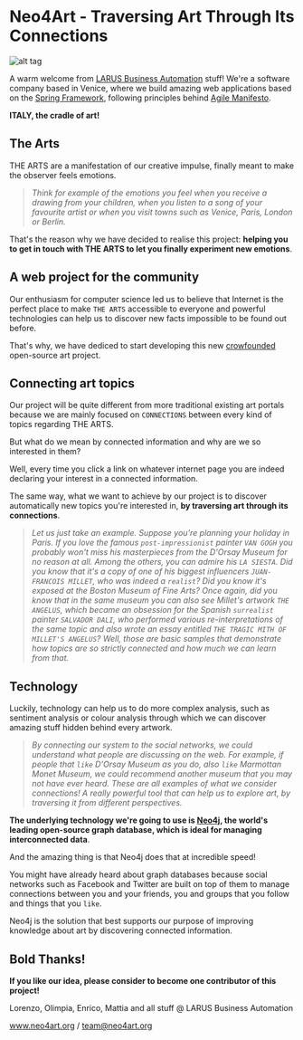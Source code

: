 # Neo4Art - Traversing Art Through Its Connections

![alt tag](https://github.com/neo4art/neo4art/blob/master/neo4art-contents/logo/logo-neo4art-rounded-265px.png)

A warm welcome from [LARUS Business Automation](http://www.larus-ba.it) stuff!
We're a software company based in Venice, where we build amazing web applications based on the [Spring Framework](http://spring.io),
following principles behind [Agile Manifesto](http://www.agilemanifesto.org).

**ITALY, the cradle of art!**

## The Arts

THE ARTS are a manifestation of our creative impulse, finally meant to make the observer feels emotions.

> _Think for example of the emotions you feel when you receive a drawing from your children, when you listen to a song of your favourite artist or when you visit towns such as Venice, Paris, London or Berlin._

That's the reason why we have decided to realise this project: **helping you to get in touch with THE ARTS to let you finally experiment new emotions**. 

## A web project for the community

Our enthusiasm for computer science led us to believe that Internet is the perfect place to make `THE ARTS` accessible to everyone and powerful technologies can help us to discover new facts impossible to be found out before.

That's why, we have dediced to start developing this new [crowfounded](https://www.indiegogo.com/projects/neo4art-traversing-art-through-its-connections) open-source art project.

## Connecting art topics

Our project will be quite different from more traditional existing art portals because we are mainly focused on `CONNECTIONS` between every kind of topics regarding THE ARTS.

But what do we mean by connected information and why are we so interested in them?

Well, every time you click a link on whatever internet page you are indeed declaring your interest in a connected information.

The same way, what we want to achieve by our project is to discover automatically new topics you're interested in, **by traversing art through its connections**. 

> _Let us just take an example. Suppose you're planning your holiday in Paris.
If you love the famous `post-impressionist` painter `VAN GOGH` you probably won't miss his masterpieces from the D'Orsay Museum for no reason at all.
Among the others, you can admire his `LA SIESTA`.
Did you know that it's a copy of one of his biggest influencers `JUAN-FRANCOIS MILLET`, who was indeed a `realist`?
Did you know it's exposed at the Boston Museum of Fine Arts?
Once again, did you know that in the same museum you can also see Millet's artwork `THE ANGELUS`, which became an obsession for the Spanish `surrealist` painter `SALVADOR DALI`,
who performed various re-interpretations of the same topic and also wrote an essay entitled `THE TRAGIC MITH OF MILLET'S ANGELUS`? 
Well, those are basic samples that demonstrate how topics are so strictly connected and how much we can learn from that._

## Technology

Luckily, technology can help us to do more complex analysis, such as sentiment analysis or colour analysis through which we can discover amazing stuff hidden behind every artwork. 

> _By connecting our system to the social networks, we could understand what people are discussing on the web.
For example, if people that `like` D'Orsay Museum as you do, also `like` Marmottan Monet Museum, we could recommend another museum that you may not have ever heard. 
These are all examples of what we consider connections! A really powerful tool that can help us to explore art, by traversing it from different perspectives._

**The underlying technology we're going to use is [Neo4j](http://www.neo4j.org), the world's leading open-source graph database, which is ideal for managing interconnected data**.

And the amazing thing is that Neo4j does that at incredible speed!

You might have already heard about graph databases because social networks such as Facebook and Twitter are built on top of them to manage connections between you and your friends,
you and groups that you follow and things that you `like`.

Neo4j is the solution that best supports our purpose of improving knowledge about art by discovering connected information.


## Bold Thanks!

**If you like our idea, please consider to become one contributor of this project!**


Lorenzo, Olimpia, Enrico, Mattia and all stuff @ LARUS Business Automation

www.neo4art.org / team@neo4art.org
